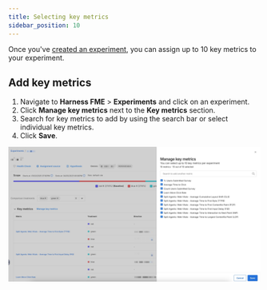 ```yaml
---
title: Selecting key metrics
sidebar_position: 10
---
```


Once you've [created an experiment](../../setup/), you can assign up to 10 key metrics to your experiment. 

## Add key metrics

1. Navigate to **Harness FME** > **Experiments** and click on an experiment.
1. Click **Manage key metrics** next to the **Key metrics** section.
1. Search for key metrics to add by using the search bar or select individual key metrics.
1. Click **Save**. 

![Manage key metrics](../../static/key-metrics.png)
